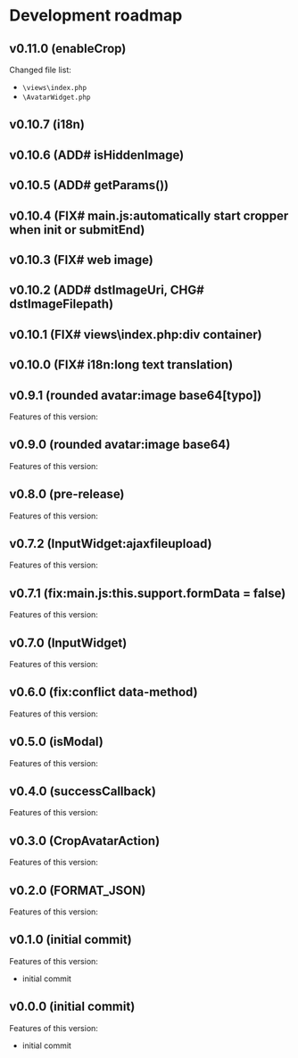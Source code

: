 # Development roadmap

## v0.11.0 (enableCrop)

Changed file list:

- `\views\index.php`
- `\AvatarWidget.php`


## v0.10.7 (i18n)


## v0.10.6 (ADD# isHiddenImage)


## v0.10.5 (ADD# getParams())


## v0.10.4 (FIX# main.js:automatically start cropper when init or submitEnd)


## v0.10.3 (FIX# web image)


## v0.10.2 (ADD# dstImageUri, CHG# dstImageFilepath)


## v0.10.1 (FIX# views\index.php:div container)


## v0.10.0 (FIX# i18n:long text translation)


## v0.9.1 (rounded avatar:image base64[typo])

Features of this version:


## v0.9.0 (rounded avatar:image base64)

Features of this version:


## v0.8.0 (pre-release)

Features of this version:


## v0.7.2 (InputWidget:ajaxfileupload)

Features of this version:


## v0.7.1 (fix:main.js:this.support.formData = false)

Features of this version:


## v0.7.0 (InputWidget)

Features of this version:


## v0.6.0 (fix:conflict data-method)

Features of this version:


## v0.5.0 (isModal)

Features of this version:


## v0.4.0 (successCallback)

Features of this version:


## v0.3.0 (CropAvatarAction)

Features of this version:


## v0.2.0 (FORMAT_JSON)

Features of this version:


## v0.1.0 (initial commit)

Features of this version:

* initial commit


## v0.0.0 (initial commit)

Features of this version:

* initial commit
